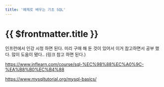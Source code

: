 ```yaml
---
title: '예제로 배우는 기초 SQL'
---
```


# {{ $frontmatter.title }}



인프런에서 인강 시청 하면 된다. 미리 구매 해 둔 것이 있어서 이거 참고하면서 공부 했다. 많이 도움이 됐다.. (링크 참고 하면 된다.)



https://www.inflearn.com/course/sql-%EC%98%88%EC%A0%9C-%EA%B8%B0%EC%B4%88


https://www.mysqltutorial.org/mysql-basics/